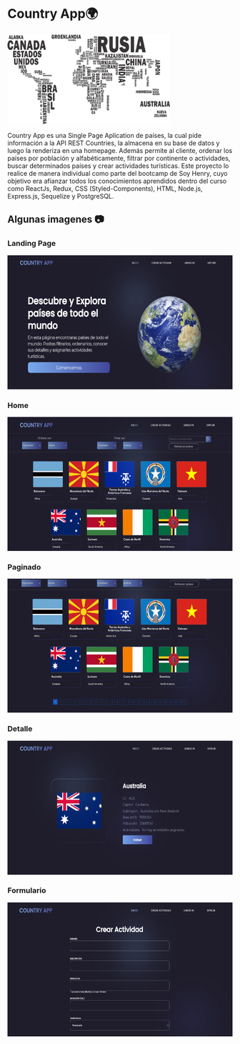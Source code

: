 # Country App🌍

<p align="left">
  <img height="200" src="./countries.png" />
</p>

Country App es una Single Page Aplication de países, la cual pide información a la API REST Countries, la almacena en su base de datos y luego la  renderiza en una homepage. Además permite al cliente, ordenar los países por población y alfabéticamente, filtrar por continente o actividades, buscar determinados países y crear actividades turísticas. Este proyecto lo realice de manera individual como parte del bootcamp de Soy Henry, cuyo objetivo era afianzar todos los conocimientos aprendidos dentro del curso como ReactJs, Redux, CSS (Styled-Components), HTML, Node.js, Express.js, Sequelize y PostgreSQL.
</br>


<h2>Algunas imagenes 📷</h2>

<h3>Landing Page</h3>
<img src="https://github.com/JuanDls01/PI-Countries-main/raw/main/img-github/LandingPage.png" height="300px" width="530px">

<h3>Home</h3>
<img src="https://github.com/JuanDls01/PI-Countries-main/raw/main/img-github/HomePage.png" height="300px" width="530px">

<h3>Paginado</h3>
<img src="https://github.com/JuanDls01/PI-Countries-main/raw/main/img-github/Paginado.png" height="300px" width="530px">

<h3>Detalle</h3>
<img src="https://github.com/JuanDls01/PI-Countries-main/raw/main/img-github/Detalle.png" height="300px" width="530px">

<h3>Formulario</h3>
<img src="https://github.com/JuanDls01/PI-Countries-main/raw/main/img-github/Formulario.png" height="300px" width="530px">

